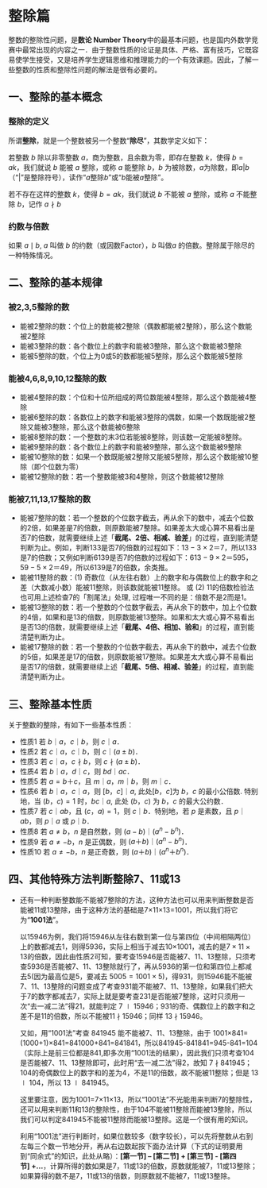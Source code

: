 # 整除篇

整数的整除性问题，是**数论 Number Theory**中的最基本问题，也是国内外数学竞赛中最常出现的内容之一．由于整数性质的论证是具体、严格、富有技巧，它既容易使学生接受，又是培养学生逻辑思维和推理能力的一个有效课题。因此，了解一些整数的性质和整除性问题的解法是很有必要的。


## 一、整除的基本概念

### 整除的定义

所谓**整除**，就是一个整数被另一个整数“**除尽**”，其数学定义如下：

  若整数 $b$ 除以非零整数 $a$，商为整数，且余数为零，即存在整数 $k$，使得 $b=ak$，我们就说 $b$ 能被 $a$ 整除，或称 $a$ 能整除 $b$，$b$ 为被除数，$a$为除数，即$a|b$（“|”是整除符号），读作“$a$整除$b$”或“$b$能被$a$整除”。

  若不存在这样的整数 $k$，使得 $b=ak$，我们就说 $b$ 不能被 $a$ 整除，或称 $a$ 不能整除 $b$，记作 $a \nmid b$

### 约数与倍数

如果 $a\mid b$, $a$ 叫做 $b$ 的约数（或因数Factor），$b$ 叫做$a$ 的倍数。整除属于除尽的一种特殊情况。   


## 二、整除的基本规律

### 被2,3,5整除的数

- 能被2整除的数：个位上的数能被2整除（偶数都能被2整除），那么这个数能被2整除
- 能被3整除的数：各个数位上的数字和能被3整除，那么这个数能被3整除
- 能被5整除的数，个位上为0或5的数都能被5整除，那么这个数能被5整除
  
### 能被4,6,8,9,10,12整除的数

- 能被4整除的数：个位和十位所组成的两位数能被4整除，那么这个数能被4整除
- 能被6整除的数：各数位上的数字和能被3整除的偶数，如果一个数既能被2整除又能被3整除，那么这个数能被6整除
- 能被8整除的数：一个整数的末3位若能被8整除，则该数一定能被8整除。
- 能被9整除的数：各个数位上的数字和能被9整除，那么这个数能被9整除
- 能被10整除的数：如果一个数既能被2整除又能被5整除，那么这个数能被10整除（即个位数为零）
- 能被12整除的数：若一个整数能被3和4整除，则这个数能被12整除
  
### 能被7,11,13,17整除的数

- 能被7整除的数：若一个整数的个位数字截去，再从余下的数中，减去个位数的2倍，如果差是7的倍数，则原数能被7整除。如果差太大或心算不易看出是否7的倍数，就需要继续上述「**截尾、2倍、相减、验差**」的过程，直到能清楚判断为止。例如，判断133是否7的倍数的过程如下：$13-3\times 2＝7$，所以133是7的倍数；又例如判断6139是否7的倍数的过程如下：$613-9×2＝595，59-5×2＝49$，所以6139是7的倍数，余类推。
- 能被11整除的数：(1) 奇数位（从左往右数）上的数字和与偶数位上的数字和之差（大数减小数）能被11整除，则该数就能被11整除。 或 (2) 11的倍数检验法也可用上述检查7的「割尾法」处理, 过程唯一不同的是：倍数不是2而是1。
- 能被13整除的数：若一个整数的个位数字截去，再从余下的数中，加上个位数的4倍，如果和是13的倍数，则原数能被13整除。如果和太大或心算不易看出是否13的倍数，就需要继续上述「**截尾、4倍、相加、验和**」的过程，直到能清楚判断为止。
- 能被17整除的数：若一个整数的个位数字截去，再从余下的数中，减去个位数的5倍，如果差是17的倍数，则原数能被17整除。如果差太大或心算不易看出是否17的倍数，就需要继续上述「**截尾、5倍、相减、验差**」的过程，直到能清楚判断为止。


## 三、整除基本性质

关于整数的整除，有如下一些基本性质：  

- 性质1 若 $b｜a，c｜b，$则 $c｜a$．  
- 性质2 若 $c｜a，c｜b，$则 $c｜(a±b)$．  
- 性质3 若 $c｜a，c\nmid b，$则 $c \nmid (a±b)$．  
- 性质4 若 $b｜a，d｜c，$则 $bd｜ac$．  
- 性质5 若 $a=b＋c$，且 $m｜a，m｜b$，则 $m｜c$．  
- 性质6 若 $b｜a，c｜a$，则 $[b，c]｜a$, 此处$[b，c]$为 $b，c$ 的最小公倍数. 特别地，当 $(b，c)=1$ 时，$bc｜a$, 此处 $(b，c)$ 为 $b，c$ 的最大公约数．  
- 性质7 若 $c｜ab$，且 $(c，a)=1$，则 $c｜b$．特别地，若 $p$ 是素数，且 $p｜ab$，则 $p｜a$ 或 $p｜b$．  
- 性质8 若 $a≠b，n$ 是自然数，则 $(a-b)｜(a^n-b^n)$．  
- 性质9 若 $a≠-b，n$ 是正偶数，则 $(a＋b)｜(a^n-b^n)$．  
- 性质10 若 $a≠-b，n$ 是正奇数，则 $(a＋b)｜(a^n＋b^n)$．


## 四、其他特殊方法判断整除7、11或13

- 还有一种判断整数能不能被7整除的方法，这种方法也可以用来判断整数是否能被11或13整除，由于这种方法的基础是7×11×13=1001，所以我们将它为“**1001法**”。 

    以15946为例，我们将15946从左往右数到第一位与第四位（中间相隔两位）上的数都减去1，则得5936，实际上相当于减去10×1001，减去的是$7\times11\times13$的倍数，因此由性质2可知，要考查15946是否能被7、11、13整除，只须考查5936是否能被7、11、13整除就行了，再从5936的第一位和第四位上都减去5(因为最高位是5，要减去 $5005=1001\times5$)，得931，则15946能不能被7、11、13整除的问题变成了考查931能不能被7、11、13整除，如果我们把大于7的数字都减去7，实际上就是要考查231是否能被7整除，这时只须用一次“去一减二法”得21，就能判定 7  $\mid$ 15946；931的奇、偶数位上的数字和之差不是11的倍数，所以不能被11 $\nmid$ 15946；同样 13 $\nmid$ 15946。 

    又如，用“1001法”考查 841945 能不能被7、11、13整除，由于 1001×841=(1000+1)×841=841000+841=841841，所以841945-841841=945-841=104 （实际上是前三位都是841,即多次用“1001法的结果），因此我们只须考查104是否能被7、11、13整除即可，此时用“去一减二法”得2，故知 7 $\nmid$ 841945；104的奇偶数位上的数字和的差为4，不是11的倍数，故不能被11整除；但是 13 $\mid$ 104，所以 13 $\mid$ 841945。 

    这里要注意，因为1001=7×11×13，所以“1001法”不光能用来判断7的整除性，还可以用来判断11和13的整除性，由于104不能被11整除而能被13整除，所以我们可以判定841945不能被11整除而能被13整除。这是一个很有用的知识。 

    利用“1001法”进行判断时，如果位数较多（数字较长），可以先将整数从右到左每三个数一节地分开，再从右边数起按下面办法计算（下式的证明要用到“同余式”的知识，此处从略）：**[第一节] – [第二节] + [第三节] - [第四节] +…**，计算所得的数如果是7，11或13的倍数，原数就能被7，11或13整除；如果算得的数不是7，11或13的倍数，则原数就不能被7，11或13整除。 
